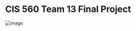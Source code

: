 # CIS 560 Team 13 Final Project
![image](https://github.com/user-attachments/assets/83a03662-ab30-4bd3-9e8d-26a8f93a3da6)
